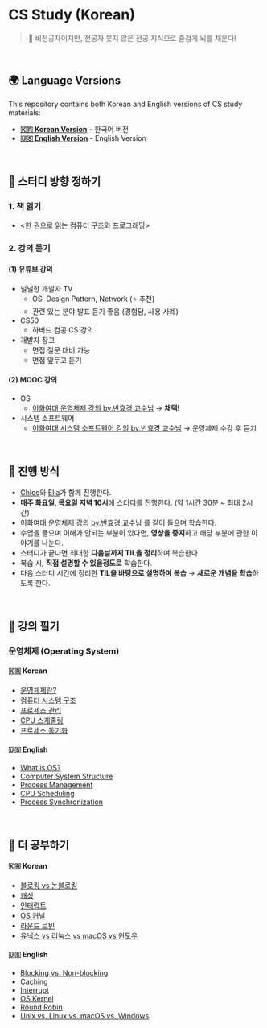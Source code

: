 # CS Study (Korean)

> 🧠 비전공자이지만, 전공자 못지 않은 전공 지식으로 즐겁게 뇌를 채운다!

<br/>

## 🌍 Language Versions

This repository contains both Korean and English versions of CS study materials:

- **[🇰🇷 Korean Version](/kor/)** - 한국어 버전
- **[🇺🇸 English Version](/en/)** - English Version

<br/>

## 📗 스터디 방향 정하기

### 1. 책 읽기

- <한 권으로 읽는 컴퓨터 구조와 프로그래밍>

### 2. 강의 듣기

#### (1) 유튜브 강의

- 널널한 개발자 TV
  - OS, Design Pattern, Network (⭐ 추천)
  - 관련 있는 분야 발표 듣기 좋음 (경험담, 사용 사례)
- CS50
  - 하버드 컴공 CS 강의
- 개발자 장고
  - 면접 질문 대비 가능
  - 면접 앞두고 듣기

#### (2) MOOC 강의

- OS
  - [이화여대 운영체제 강의 by.반효경 교수님](http://www.kocw.net/home/cview.do?cid=4b9cd4c7178db077) → **채택!**
- 시스템 소프트웨어
  - [이화여대 시스템 소프트웨어 강의 by.반효경 교수님](http://www.kocw.net/home/cview.do?cid=8562026226b093ea) → 운영체제 수강 후 듣기

<br/>

## 📗 진행 방식

- [Chloe](https://github.com/chloe-codes1)와 [Ella](https://github.com/ella-yschoi)가 함께 진행한다.
- **매주 화요일, 목요일 저녁 10시**에 스터디를 진행한다. (약 1시간 30분 ~ 최대 2시간)
- [이화여대 운영체제 강의 by.반효경 교수님](http://www.kocw.net/home/cview.do?cid=4b9cd4c7178db077) 를 같이 들으며 학습한다.
- 수업을 들으며 이해가 안되는 부분이 있다면, **영상을 중지**하고 해당 부분에 관한 이야기를 나눈다.
- 스터디가 끝나면 최대한 **다음날까지 TIL을 정리**하며 복습한다.
- 복습 시, **직접 설명할 수 있을정도로** 학습한다.
- 다음 스터디 시간에 정리한 **TIL을 바탕으로 설명하며 복습** → **새로운 개념을 학습**하도록 한다.

<br/>

## 📗 강의 필기

### 운영체제 (Operating System)

#### 🇰🇷 Korean

- [운영체제란?](/kor/os/01_What_is_OS.md)
- [컴퓨터 시스템 구조](/kor/os/02_Computer_System_Structure.md)
- [프로세스 관리](/kor/os/03_Process_Management.md)
- [CPU 스케줄링](/kor/os/04_CPU_Scheduling.md)
- [프로세스 동기화](/kor/os/05_Process_Synchronization.md)

#### 🇺🇸 English

- [What is OS?](/en/os/01_What_is_OS.md)
- [Computer System Structure](/en/os/02_Computer_System_Structure.md)
- [Process Management](/en/os/03_Process_Management.md)
- [CPU Scheduling](/en/os/04_CPU_Scheduling.md)
- [Process Synchronization](/en/os/05_Process_Synchronization.md)

<br/>

## 📗 더 공부하기

#### 🇰🇷 Korean

- [블로킹 vs 논블로킹](/kor/deep-dive/Blocking_NonBlocking.md)
- [캐싱](/kor/deep-dive/Caching.md)
- [인터럽트](/kor/deep-dive/Interrupt.md)
- [OS 커널](/kor/deep-dive/OS_Kernel.md)
- [라운드 로빈](/kor/deep-dive/Round_Robin.md)
- [유닉스 vs 리눅스 vs macOS vs 윈도우](/kor/deep-dive/Unix_Linux_macOS_Windows.md)

#### 🇺🇸 English

- [Blocking vs. Non-blocking](/en/deep-dive/Blocking_NonBlocking.md)
- [Caching](/en/deep-dive/Caching.md)
- [Interrupt](/en/deep-dive/Interrupt.md)
- [OS Kernel](/en/deep-dive/OS_Kernel.md)
- [Round Robin](/en/deep-dive/Round_Robin.md)
- [Unix vs. Linux vs. macOS vs. Windows](/en/deep-dive/Unix_Linux_macOS_Windows.md)
